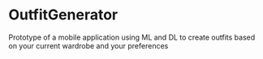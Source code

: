 # OutfitGenerator
Prototype of a mobile application using ML and DL to create outfits based on your current wardrobe and your preferences
